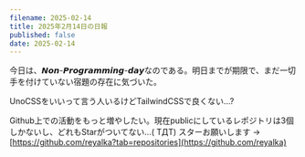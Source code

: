 ```yaml
---
filename: 2025-02-14
title: 2025年2月14日の日報
published: false
date: 2025-02-14
---
```

今日は、𝙉𝙤𝙣-𝙋𝙧𝙤𝙜𝙧𝙖𝙢𝙢𝙞𝙣𝙜-𝙙𝙖𝙮なのである。明日までが期限で、まだ一切手を付けていない宿題の存在に気づいた。

UnoCSSをいいって言う人いるけどTailwindCSSで良くない...?

Github上での活動をもっと増やしたい。現在publicにしているレポジトリは3個しかないし、どれもStarがついてない...( TДT) スターお願いします → [https://github.com/reyalka?tab=repositories](https://github.com/reyalka)